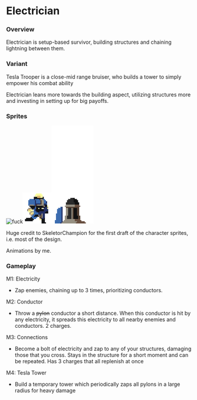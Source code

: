 # Electrician

### Overview

Electrician is setup-based survivor, building structures and chaining lightning between them.

### Variant

Tesla Trooper is a close-mid range bruiser, who builds a tower to simply empower his combat ability

Electrician leans more towards the building aspect, utilizing structures more and investing in setting up for big payoffs.

### Sprites

 ![fuck](Public/img/Attachment%203.png)![another fuck](Attachment.gif)![final fuck](<Attachment 1.gif>)

Huge credit to SkeletorChampion for the first draft of the character sprites, i.e. most of the design.

Animations by me.

### Gameplay

M1: Electricity

- Zap enemies, chaining up to 3 times, prioritizing conductors.

M2: Conductor

- Throw a ~~pylon~~ conductor a short distance. When this conductor is hit by any electricity, it spreads this electricity to all nearby enemies and conductors. 2 charges.

M3: Connections

- Become a bolt of electricity and zap to any of your structures, damaging those that you cross. Stays in the structure for a short moment and can be repeated. Has 3 charges that all replenish at once

M4: Tesla Tower

- Build a temporary tower which periodically zaps all pylons in a large radius for heavy damage